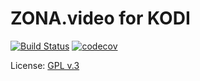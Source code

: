 #  ZONA.video for KODI

[![Build Status](https://travis-ci.org/vlmaksime/plugin.video.zona.mobi.svg?branch=master)](https://travis-ci.org/vlmaksime/plugin.video.zona.mobi)
[![codecov](https://codecov.io/github/vlmaksime/plugin.video.zona.mobi/coverage.svg?branch=master)](https://codecov.io/github/vlmaksime/plugin.video.zona.mobi?branch=master)

License: [GPL v.3](https://www.gnu.org/copyleft/gpl.html)
